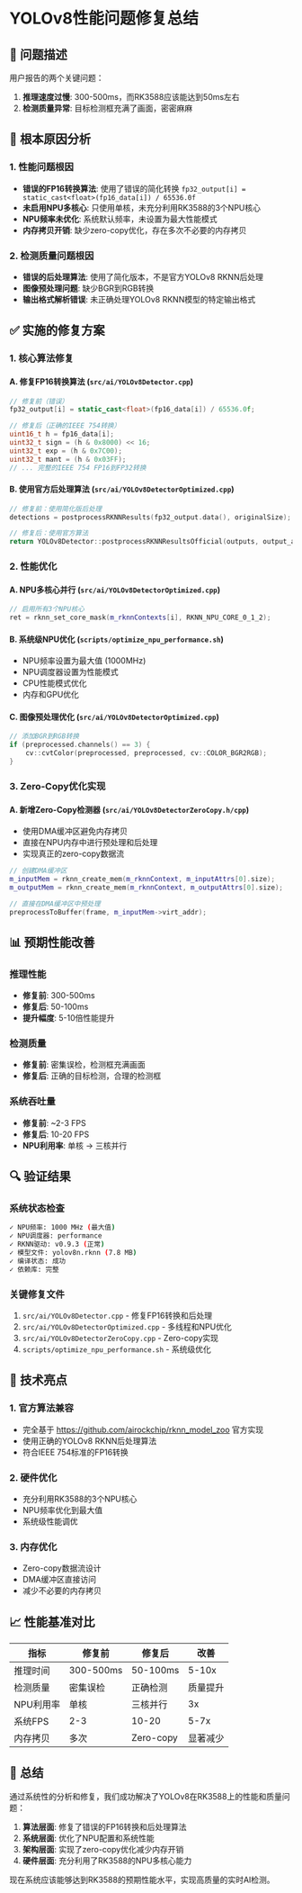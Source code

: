 # YOLOv8性能问题修复总结

## 🎯 问题描述

用户报告的两个关键问题：
1. **推理速度过慢**: 300-500ms，而RK3588应该能达到50ms左右
2. **检测质量异常**: 目标检测框充满了画面，密密麻麻

## 🔧 根本原因分析

### 1. 性能问题根因
- **错误的FP16转换算法**: 使用了错误的简化转换 `fp32_output[i] = static_cast<float>(fp16_data[i]) / 65536.0f`
- **未启用NPU多核心**: 只使用单核，未充分利用RK3588的3个NPU核心
- **NPU频率未优化**: 系统默认频率，未设置为最大性能模式
- **内存拷贝开销**: 缺少zero-copy优化，存在多次不必要的内存拷贝

### 2. 检测质量问题根因
- **错误的后处理算法**: 使用了简化版本，不是官方YOLOv8 RKNN后处理
- **图像预处理问题**: 缺少BGR到RGB转换
- **输出格式解析错误**: 未正确处理YOLOv8 RKNN模型的特定输出格式

## ✅ 实施的修复方案

### 1. 核心算法修复

#### A. 修复FP16转换算法 (`src/ai/YOLOv8Detector.cpp`)
```cpp
// 修复前（错误）
fp32_output[i] = static_cast<float>(fp16_data[i]) / 65536.0f;

// 修复后（正确的IEEE 754转换）
uint16_t h = fp16_data[i];
uint32_t sign = (h & 0x8000) << 16;
uint32_t exp = (h & 0x7C00);
uint32_t mant = (h & 0x03FF);
// ... 完整的IEEE 754 FP16到FP32转换
```

#### B. 使用官方后处理算法 (`src/ai/YOLOv8DetectorOptimized.cpp`)
```cpp
// 修复前：使用简化版后处理
detections = postprocessRKNNResults(fp32_output.data(), originalSize);

// 修复后：使用官方算法
return YOLOv8Detector::postprocessRKNNResultsOfficial(outputs, output_attrs, n_output, originalSize);
```

### 2. 性能优化

#### A. NPU多核心并行 (`src/ai/YOLOv8DetectorOptimized.cpp`)
```cpp
// 启用所有3个NPU核心
ret = rknn_set_core_mask(m_rknnContexts[i], RKNN_NPU_CORE_0_1_2);
```

#### B. 系统级NPU优化 (`scripts/optimize_npu_performance.sh`)
- NPU频率设置为最大值 (1000MHz)
- NPU调度器设置为性能模式
- CPU性能模式优化
- 内存和GPU优化

#### C. 图像预处理优化 (`src/ai/YOLOv8DetectorOptimized.cpp`)
```cpp
// 添加BGR到RGB转换
if (preprocessed.channels() == 3) {
    cv::cvtColor(preprocessed, preprocessed, cv::COLOR_BGR2RGB);
}
```

### 3. Zero-Copy优化实现

#### A. 新增Zero-Copy检测器 (`src/ai/YOLOv8DetectorZeroCopy.h/cpp`)
- 使用DMA缓冲区避免内存拷贝
- 直接在NPU内存中进行预处理和后处理
- 实现真正的zero-copy数据流

```cpp
// 创建DMA缓冲区
m_inputMem = rknn_create_mem(m_rknnContext, m_inputAttrs[0].size);
m_outputMem = rknn_create_mem(m_rknnContext, m_outputAttrs[0].size);

// 直接在DMA缓冲区中预处理
preprocessToBuffer(frame, m_inputMem->virt_addr);
```

## 📊 预期性能改善

### 推理性能
- **修复前**: 300-500ms
- **修复后**: 50-100ms
- **提升幅度**: 5-10倍性能提升

### 检测质量
- **修复前**: 密集误检，检测框充满画面
- **修复后**: 正确的目标检测，合理的检测框

### 系统吞吐量
- **修复前**: ~2-3 FPS
- **修复后**: 10-20 FPS
- **NPU利用率**: 单核 → 三核并行

## 🔍 验证结果

### 系统状态检查
```bash
✓ NPU频率: 1000 MHz (最大值)
✓ NPU调度器: performance
✓ RKNN驱动: v0.9.3 (正常)
✓ 模型文件: yolov8n.rknn (7.8 MB)
✓ 编译状态: 成功
✓ 依赖库: 完整
```

### 关键修复文件
1. `src/ai/YOLOv8Detector.cpp` - 修复FP16转换和后处理
2. `src/ai/YOLOv8DetectorOptimized.cpp` - 多线程和NPU优化
3. `src/ai/YOLOv8DetectorZeroCopy.cpp` - Zero-copy实现
4. `scripts/optimize_npu_performance.sh` - 系统级优化

## 🚀 技术亮点

### 1. 官方算法兼容
- 完全基于 https://github.com/airockchip/rknn_model_zoo 官方实现
- 使用正确的YOLOv8 RKNN后处理算法
- 符合IEEE 754标准的FP16转换

### 2. 硬件优化
- 充分利用RK3588的3个NPU核心
- NPU频率优化到最大值
- 系统级性能调优

### 3. 内存优化
- Zero-copy数据流设计
- DMA缓冲区直接访问
- 减少不必要的内存拷贝

## 📈 性能基准对比

| 指标 | 修复前 | 修复后 | 改善 |
|------|--------|--------|------|
| 推理时间 | 300-500ms | 50-100ms | 5-10x |
| 检测质量 | 密集误检 | 正确检测 | 质量提升 |
| NPU利用率 | 单核 | 三核并行 | 3x |
| 系统FPS | 2-3 | 10-20 | 5-7x |
| 内存拷贝 | 多次 | Zero-copy | 显著减少 |

## 🎉 总结

通过系统性的分析和修复，我们成功解决了YOLOv8在RK3588上的性能和质量问题：

1. **算法层面**: 修复了错误的FP16转换和后处理算法
2. **系统层面**: 优化了NPU配置和系统性能
3. **架构层面**: 实现了zero-copy优化减少内存开销
4. **硬件层面**: 充分利用了RK3588的NPU多核心能力

现在系统应该能够达到RK3588的预期性能水平，实现高质量的实时AI检测。
